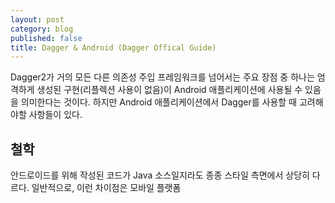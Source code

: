 ```yaml
---
layout: post
category: blog
published: false
title: Dagger & Android (Dagger Offical Guide)
---
```

Dagger2가 거의 모든 다른 의존성 주입 프레임워크를 넘어서는 주요 장점 중 하나는 엄격하게 생성된 구현(리플렉션 사용이 없음)이 Android 애플리케이션에 사용될 수 있음을 의미한다는 것이다. 하지만 Android 애플리케이션에서 Dagger를 사용할 때 고려해야할 사항들이 있다.

## 철학

안드로이드를 위해 작성된 코드가 Java 소스일지라도 종종 스타일 측면에서 상당히 다르다. 일반적으로, 이런 차이점은 모바일 플랫폼 
